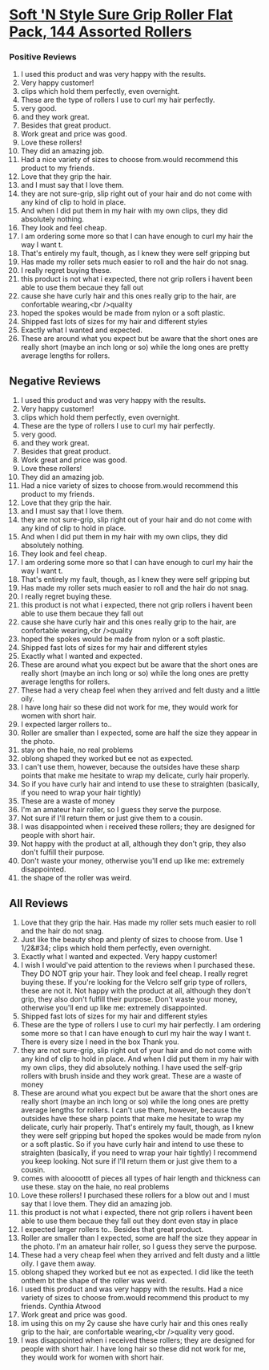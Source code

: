 # [Soft &#x27;N Style Sure Grip Roller Flat Pack, 144 Assorted Rollers](https://products.checkmycream.com/products/Soft-&#x27;N-Style-Sure-Grip-Roller-Flat-Pack-144-Assorted-Rollers.html)

### Positive Reviews

<ol>
      <li>I used this product and was very happy with the results.</li>
      <li>Very happy customer!</li>
      <li>clips which hold them perfectly, even overnight.</li>
      <li>These are the type of rollers I use to curl my hair perfectly.  </li>
      <li>very good.</li>
      <li>and they work great.  </li>
      <li>Besides that great product.</li>
      <li>Work great and price was good.</li>
      <li>Love these rollers!</li>
      <li>They did an amazing job.</li>
      <li>Had a nice variety of sizes to choose from.would recommend this product to my friends.</li>
      <li>Love that they grip the hair.</li>
      <li>and I must say that I love them.</li>
      <li>they are not sure-grip, slip right out of your hair and do not come with any kind of clip to hold in place.  </li>
      <li>And when I did put them in my hair with my own clips, they did absolutely nothing.  </li>
      <li>They look and feel cheap.</li>
      <li>I am ordering some more so that I can have enough to curl my hair the way I want t.  </li>
      <li>That&#x27;s entirely my fault, though, as I knew they were self gripping but</li>
      <li>Has made my roller sets much easier to roll and the hair do not snag.</li>
      <li>I really regret buying these.</li>
      <li>this product is not what i expected, there not grip rollers i havent been able to use them becaue they fall out</li>
      <li>cause she have curly hair and this ones really grip to the hair, are confortable wearing,&lt;br /&gt;quality</li>
      <li>hoped the spokes would be made from nylon or a soft plastic.</li>
      <li>Shipped fast lots of sizes for my hair and different styles</li>
      <li>Exactly what I wanted and expected.</li>
      <li>These are around what you expect but be aware that the short ones are really short (maybe an inch long or so) while the long ones are pretty average lengths for rollers.</li>
</ol>


<h2>Negative Reviews</h2>
<ol>
<li> I used this product and was very happy with the results.</li>
<li> Very happy customer!</li>
<li> clips which hold them perfectly, even overnight.</li>
<li> These are the type of rollers I use to curl my hair perfectly.  </li>
<li> very good.</li>
<li> and they work great.  </li>
<li> Besides that great product.</li>
<li> Work great and price was good.</li>
<li> Love these rollers!</li>
<li> They did an amazing job.</li>
<li> Had a nice variety of sizes to choose from.would recommend this product to my friends.</li>
<li> Love that they grip the hair.</li>
<li> and I must say that I love them.</li>
<li> they are not sure-grip, slip right out of your hair and do not come with any kind of clip to hold in place.  </li>
<li> And when I did put them in my hair with my own clips, they did absolutely nothing.  </li>
<li> They look and feel cheap.</li>
<li> I am ordering some more so that I can have enough to curl my hair the way I want t.  </li>
<li> That&#x27;s entirely my fault, though, as I knew they were self gripping but</li>
<li> Has made my roller sets much easier to roll and the hair do not snag.</li>
<li> I really regret buying these.</li>
<li> this product is not what i expected, there not grip rollers i havent been able to use them becaue they fall out</li>
<li> cause she have curly hair and this ones really grip to the hair, are confortable wearing,&lt;br /&gt;quality</li>
<li> hoped the spokes would be made from nylon or a soft plastic.</li>
<li> Shipped fast lots of sizes for my hair and different styles</li>
<li> Exactly what I wanted and expected.</li>
<li> These are around what you expect but be aware that the short ones are really short (maybe an inch long or so) while the long ones are pretty average lengths for rollers.</li>
<li> These had a very cheap feel when they arrived and felt dusty and a little oily.</li>
<li> I have long hair so these did not work for me, they would work for women with short hair.</li>
<li> I expected larger rollers to..</li>
<li> Roller are smaller than I expected, some are half the size they appear in the photo.  </li>
<li> stay on the haie, no real problems</li>
<li> oblong shaped they worked but ee not as expected.</li>
<li> I can&#x27;t use them, however, because the outsides have these sharp points that make me hesitate to wrap my delicate, curly hair properly.</li>
<li> So if you have curly hair and intend to use these to straighten (basically, if you need to wrap your hair tightly)</li>
<li> These are a waste of money</li>
<li> I&#x27;m an amateur hair roller, so I guess they serve the purpose.</li>
<li> Not sure if I&#x27;ll return them or just give them to a cousin.</li>
<li> I was disappointed when i received these rollers; they are designed for people with short hair.</li>
<li> Not happy with the product at all, although they don&#x27;t grip, they also don&#x27;t fulfill their purpose.</li>
<li> Don&#x27;t waste your money, otherwise you&#x27;ll end up like me: extremely disappointed.</li>
<li> the shape of the roller was weird.</li>
</ol>

<h2>All Reviews</h2>

<ol>
    <li> Love that they grip the hair. Has made my roller sets much easier to roll and the hair do not snag.</li>
    <li> Just like the beauty shop and plenty of sizes to choose from.  Use 1 1/2&amp;#34; clips which hold them perfectly, even overnight.</li>
    <li> Exactly what I wanted and expected. Very happy customer!</li>
    <li> I wish I would&#x27;ve paid attention to the reviews when I purchased these. They DO NOT grip your hair. They look and feel cheap. I really regret buying these. If you&#x27;re looking for the Velcro self grip type of rollers, these are not it. Not happy with the product at all, although they don&#x27;t grip, they also don&#x27;t fulfill their purpose. Don&#x27;t waste your money, otherwise you&#x27;ll end up like me: extremely disappointed.</li>
    <li> Shipped fast lots of sizes for my hair and different styles</li>
    <li> These are the type of rollers I use to curl my hair perfectly.  I am ordering some more so that I can have enough to curl my hair the way I want t.  There is every size I need in the box Thank you.</li>
    <li> they are not sure-grip, slip right out of your hair and do not come with any kind of clip to hold in place.  And when I did put them in my hair with my own clips, they did absolutely nothing.  I have used the self-grip rollers with brush inside and they work great.  These are a waste of money</li>
    <li> These are around what you expect but be aware that the short ones are really short (maybe an inch long or so) while the long ones are pretty average lengths for rollers. I can&#x27;t use them, however, because the outsides have these sharp points that make me hesitate to wrap my delicate, curly hair properly. That&#x27;s entirely my fault, though, as I knew they were self gripping but hoped the spokes would be made from nylon or a soft plastic. So if you have curly hair and intend to use these to straighten (basically, if you need to wrap your hair tightly) I recommend you keep looking. Not sure if I&#x27;ll return them or just give them to a cousin.</li>
    <li> comes with aloooottt of pieces all types of hair length and thickness can use these. stay on the haie, no real problems</li>
    <li> Love these rollers! I purchased these rollers for a blow out and I must say that I love them. They did an amazing job.</li>
    <li> this product is not what i expected, there not grip rollers i havent been able to use them becaue they fall out they dont even stay in place</li>
    <li> I expected larger rollers to.. Besides that great product.</li>
    <li> Roller are smaller than I expected, some are half the size they appear in the photo.  I&#x27;m an amateur hair roller, so I guess they serve the purpose.</li>
    <li> These had a very cheap feel when they arrived and felt dusty and a little oily. I gave them away.</li>
    <li> oblong shaped they worked but ee not as expected. I did like the teeth onthem bt the shape of the roller was weird.</li>
    <li> I used this product and was very happy with the results. Had a nice variety of sizes to choose from.would recommend this product to my friends. Cynthia Atwood</li>
    <li> Work great and price was good.</li>
    <li> im using this on my 2y cause she have curly hair and this ones really grip to the hair, are confortable wearing,&lt;br /&gt;quality very good.</li>
    <li> I was disappointed when i received these rollers; they are designed for people with short hair. I have long hair so these did not work for me, they would work for women with short hair.</li>
</ol>




